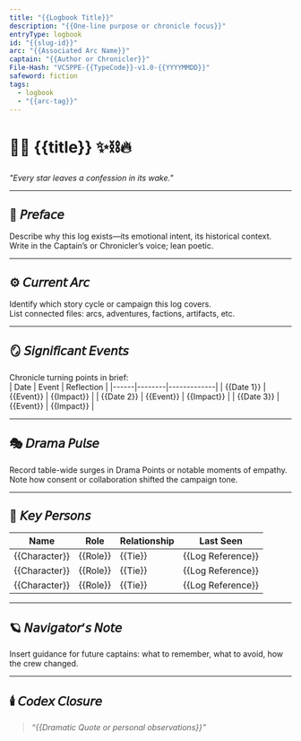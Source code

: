 ```yaml
---
title: "{{Logbook Title}}"
description: "{{One-line purpose or chronicle focus}}"
entryType: logbook
id: "{{slug-id}}"
arc: "{{Associated Arc Name}}"
captain: "{{Author or Chronicler}}"
File-Hash: "VCSPPE-{{TypeCode}}-v1.0-{{YYYYMMDD}}"
safeword: fiction
tags:
  - logbook
  - "{{arc-tag}}"
---
```


# 🏴‍☠️ {{title}} ✨⛓️🔥

*"Every star leaves a confession in its wake."*  

---

## 🌌 𝘗𝘳𝘦𝘧𝘢𝘤𝘦  

Describe why this log exists—its emotional intent, its historical context.  
Write in the Captain’s or Chronicler’s voice; lean poetic.  

---

## ⚙️ 𝘊𝘶𝘳𝘳𝘦𝘯𝘵 𝘈𝘳𝘤  

Identify which story cycle or campaign this log covers.  
List connected files: arcs, adventures, factions, artifacts, etc.  

---

## 🪞 𝘚𝘪𝘨𝘯𝘪𝘧𝘪𝘤𝘢𝘯𝘵 𝘌𝘷𝘦𝘯𝘵𝘴  

Chronicle turning points in brief:  
| Date | Event | Reflection |
|------|--------|-------------|
| {{Date 1}} | {{Event}} | {{Impact}} |
| {{Date 2}} | {{Event}} | {{Impact}} |
| {{Date 3}} | {{Event}} | {{Impact}} |

---

## 🎭 𝘋𝘳𝘢𝘮𝘢 𝘗𝘶𝘭𝘴𝘦 

Record table-wide surges in Drama Points or notable moments of empathy.  
Note how consent or collaboration shifted the campaign tone.  

---

## 💫 𝘒𝘦𝘺 𝘗𝘦𝘳𝘴𝘰𝘯𝘴  

| Name | Role | Relationship | Last Seen |
|------|------|---------------|------------|
| {{Character}} | {{Role}} | {{Tie}} | {{Log Reference}} |
| {{Character}} | {{Role}} | {{Tie}} | {{Log Reference}} |
| {{Character}} | {{Role}} | {{Tie}} | {{Log Reference}} |

---

## 🪐 𝘕𝘢𝘷𝘪𝘨𝘢𝘵𝘰𝘳’𝘴 𝘕𝘰𝘵𝘦  

Insert guidance for future captains: what to remember, what to avoid, how the crew changed.

---

## 🕯️ 𝘊𝘰𝘥𝘦𝘹 𝘊𝘭𝘰𝘴𝘶𝘳𝘦  

> *“{{Dramatic Quote or personal observations}}”*  